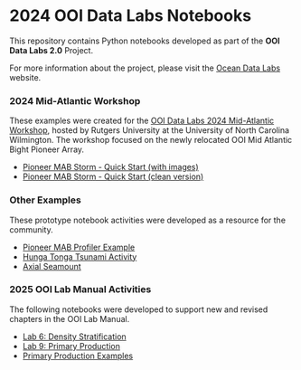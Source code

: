# 2024 OOI Data Labs Notebooks

This repository contains Python notebooks developed as part of the **OOI Data Labs 2.0** Project.

For more information about the project, please visit the [Ocean Data Labs](https://datalab.marine.rutgers.edu) website.

### 2024 Mid-Atlantic Workshop
These examples were created for the [OOI Data Labs 2024 Mid-Atlantic Workshop](https://datalab.marine.rutgers.edu/workshops/2024-mid-atlantic-workshop/), hosted by Rutgers University at the University of North Carolina Wilmington.  The workshop focused on the newly relocated OOI Mid Atlantic Bight Pioneer Array.

* [Pioneer MAB Storm - Quick Start (with images)](Pioneer%20MAB%20Storm%20-%20Quick%20Start.ipynb)
* [Pioneer MAB Storm - Quick Start (clean version)](Pioneer%20MAB%20Storm%20-%20Quick%20Start%20(clean).ipynb)

### Other Examples
These prototype notebook activities were developed as a resource for the community.

* [Pioneer MAB Profiler Example](Pioneer%20MAB%20Profiler%20Example.ipynb)
* [Hunga Tonga Tsunami Activity](Hunga%20Tonga%20Tsunami%20Activity.ipynb)
* [Axial Seamount](Axial%20Seamount.ipynb)

### 2025 OOI Lab Manual Activities
The following notebooks were developed to support new and revised chapters in the OOI Lab Manual.

* [Lab 6: Density Stratification](Labs/Lab%206%20Density%20Stratification.ipynb)
* [Lab 9: Primary Production](Labs/Lab%209%20Primary%20Production.ipynb)
* [Primary Production Examples](Labs/Primary%20Production%20Examples.ipynb)
